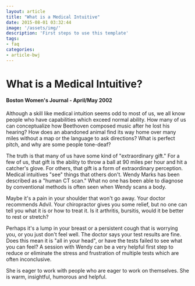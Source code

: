 ```yaml
---
layout: article
title: "What is a Medical Intuitive"
date: 2015-08-01 03:32:44
image: '/assets/img/'
description: 'First steps to use this template'
tags:
- faq
categories:
- article-bwj
---
```



# What is a Medical Intuitive?
 
#### Boston Women's Journal - April/May 2002

Although a skill like medical intuition seems odd to most of us, we all know people who have capabilities which exceed normal ability. How many of us can conceptualize how Beethoven composed music after he lost his hearing? How does an abandoned animal find its way home over many miles without a map or the language to ask directions? What is perfect pitch, and why are some people tone-deaf?

The truth is that many of us have some kind of "extraordinary gift." For a few of us, that gift is the ability to throw a ball at 90 miles per hour and hit a catcher's glove. For others, that gift is a form of extraordinary perception. Medical intuitives "see" things that others don't. Wendy Marks has been described as a "human CT scan." What no one has been able to diagnose by conventional methods is often seen when Wendy scans a body.

Maybe it's a pain in your shoulder that won't go away. Your doctor recommends Advil. Your chiropractor gives you some relief, but no one can tell you what it is or how to treat it. Is it arthritis, bursitis, would it be better to rest or stretch?

Perhaps it's a lump in your breast or a persistent cough that is worrying you, or you just don't feel well. The doctor says your test results are fine. Does this mean it is "all in your head", or have the tests failed to see what you can feel? A session with Wendy can be a very helpful first step to reduce or eliminate the stress and frustration of multiple tests which are often inconclusive.

She is eager to work with people who are eager to work on themselves. She is warm, insightful, humorous and helpful.

<div class='divider col-xs-12 col-md-12 col-lg-12'>
    <span style="color:#817FEC;" class="icom-logo-wolf-howl"></span>
</div>